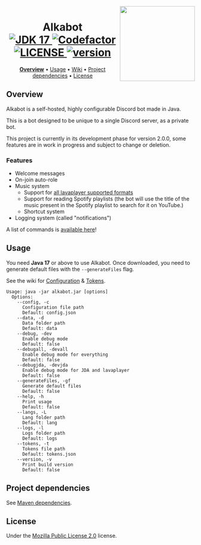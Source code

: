 <img align="right" src="https://share.alkanife.dev/alkabot.png" height="200" width="200">
<h1 align="center">
  Alkabot
  <br>
  <a href="https://github.com/alkanife/alkabot/blob/main/pom.xml">
    <img src="https://img.shields.io/badge/Open%20JDK-17-green" alt="JDK 17">
  </a>
  <a href="https://www.codefactor.io/repository/github/alkanife/alkabot">
    <img src="https://www.codefactor.io/repository/github/alkanife/alkabot/badge" alt="Codefactor">
  </a>
  <a href="https://github.com/alkanife/alkabot/blob/main/LICENSE">
    <img src="https://img.shields.io/github/license/alkanife/alkabot" alt="LICENSE">
  </a>
  <a href="https://github.com/alkanife/alkabot/releases/tag/2.0.0-dev2">
    <img src="https://img.shields.io/badge/version-2.0.0--infdev-blue" alt="version">
  </a>
</h1>

<p align="center">
  <b><a href="#overview">Overview</a></b>
  •
  <a href="#usage">Usage</a>
  •
  <a href="https://github.com/alkanife/alkabot/wiki">Wiki</a>
  •
  <a href="#project-dependencies">Project dependencies</a>
  •
  <a href="#license">License</a>
</p>

## Overview
Alkabot is a self-hosted, highly configurable Discord bot made in Java.

This is a bot designed to be unique to a single Discord server, as a private bot.

This project is currently in its development phase for version 2.0.0, some features are in work in progress and subject to change or deletion.

### Features
- Welcome messages
- On-join auto-role
- Music system
  - Support for [all lavaplayer supported formats](https://github.com/sedmelluq/lavaplayer#supported-formats)
  - Support for reading Spotify playlists (the bot will use the title of the music present in the Spotify playlist to search for it on YouTube.)
  - Shortcut system
- Logging system (called "notifications")

A list of commands is [available here](https://github.com/alkanife/alkabot/wiki/Commands)!

## Usage
You need **Java 17** or above to use Alkabot. Once downloaded, you need to generate default files with the `--generateFiles` flag.

See the wiki for [Configuration](https://github.com/alkanife/alkabot/wiki/Configuration) & [Tokens](https://github.com/alkanife/alkabot/wiki/Tokens).

```
Usage: java -jar alkabot.jar [options]
  Options:
    --config, -c
      Configuration file path
      Default: config.json
    --data, -d
      Data folder path
      Default: data
    --debug, -dev
      Enable debug mode
      Default: false
    --debugall, -devall
      Enable debug mode for everything
      Default: false
    --debugjda, -devjda
      Enable debug mode for JDA and lavaplayer
      Default: false
    --generateFiles, -gf
      Generate default files
      Default: false
    --help, -h
      Print usage
      Default: false
    --langs, -L
      Lang folder path
      Default: lang
    --logs, -l
      Logs folder path
      Default: logs
    --tokens, -t
      Tokens file path
      Default: tokens.json
    --version, -v
      Print build version
      Default: false
```

## Project dependencies
See [Maven dependencies](https://github.com/alkanife/alkabot/blob/main/pom.xml).

## License
Under the [Mozilla Public License 2.0](https://github.com/alkanife/alkabot/blob/main/LICENSE) license.
